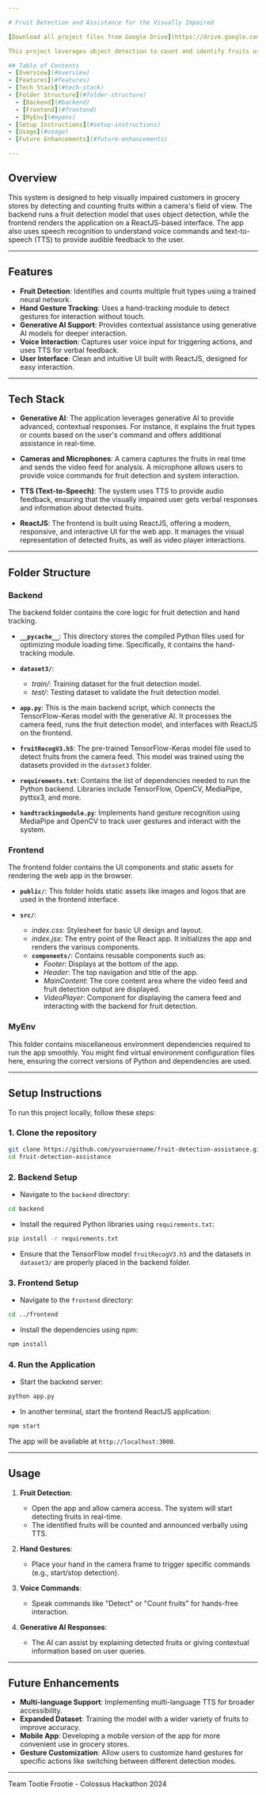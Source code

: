 ```yaml
---

# Fruit Detection and Assistance for the Visually Impaired

[Download all project files from Google Drive](https://drive.google.com/drive/folders/1A-d76iUM-7fFsvNVw66uvY0s1mMz7atz?usp=sharing) *(Due to large file sizes, the complete dataset, model, and other assets can be downloaded from this link.)*

This project leverages object detection to count and identify fruits using camera input, aimed at assisting visually impaired individuals in grocery stores. The application integrates a TensorFlow-Keras model for fruit detection, MediaPipe's hand-tracking for gesture recognition, and generative AI for providing additional assistance and instructions. The user interacts with the system via voice commands, and the app responds with text-to-speech (TTS) feedback.

## Table of Contents
- [Overview](#overview)
- [Features](#features)
- [Tech Stack](#tech-stack)
- [Folder Structure](#folder-structure)
  - [Backend](#backend)
  - [Frontend](#frontend)
  - [MyEnv](#myenv)
- [Setup Instructions](#setup-instructions)
- [Usage](#usage)
- [Future Enhancements](#future-enhancements)

---
```


## Overview

This system is designed to help visually impaired customers in grocery stores by detecting and counting fruits within a camera's field of view. The backend runs a fruit detection model that uses object detection, while the frontend renders the application on a ReactJS-based interface. The app also uses speech recognition to understand voice commands and text-to-speech (TTS) to provide audible feedback to the user.

---

## Features

- **Fruit Detection**: Identifies and counts multiple fruit types using a trained neural network.
- **Hand Gesture Tracking**: Uses a hand-tracking module to detect gestures for interaction without touch.
- **Generative AI Support**: Provides contextual assistance using generative AI models for deeper interaction.
- **Voice Interaction**: Captures user voice input for triggering actions, and uses TTS for verbal feedback.
- **User Interface**: Clean and intuitive UI built with ReactJS, designed for easy interaction.

---

## Tech Stack

- **Generative AI**: The application leverages generative AI to provide advanced, contextual responses. For instance, it explains the fruit types or counts based on the user's command and offers additional assistance in real-time.
  
- **Cameras and Microphones**: A camera captures the fruits in real time and sends the video feed for analysis. A microphone allows users to provide voice commands for fruit detection and system interaction.

- **TTS (Text-to-Speech)**: The system uses TTS to provide audio feedback, ensuring that the visually impaired user gets verbal responses and information about detected fruits.

- **ReactJS**: The frontend is built using ReactJS, offering a modern, responsive, and interactive UI for the web app. It manages the visual representation of detected fruits, as well as video player interactions.

---

## Folder Structure

### Backend
The backend folder contains the core logic for fruit detection and hand tracking. 

- **`__pycache__`**: This directory stores the compiled Python files used for optimizing module loading time. Specifically, it contains the hand-tracking module.

- **`dataset3/`**: 
  - *train/*: Training dataset for the fruit detection model.
  - *test/*: Testing dataset to validate the fruit detection model.

- **`app.py`**: This is the main backend script, which connects the TensorFlow-Keras model with the generative AI. It processes the camera feed, runs the fruit detection model, and interfaces with ReactJS on the frontend.

- **`fruitRecogV3.h5`**: The pre-trained TensorFlow-Keras model file used to detect fruits from the camera feed. This model was trained using the datasets provided in the `dataset3` folder.

- **`requirements.txt`**: Contains the list of dependencies needed to run the Python backend. Libraries include TensorFlow, OpenCV, MediaPipe, pyttsx3, and more.

- **`handtrackingmodule.py`**: Implements hand gesture recognition using MediaPipe and OpenCV to track user gestures and interact with the system.

### Frontend
The frontend folder contains the UI components and static assets for rendering the web app in the browser.

- **`public/`**: This folder holds static assets like images and logos that are used in the frontend interface.

- **`src/`**:
  - *index.css*: Stylesheet for basic UI design and layout.
  - *index.jsx*: The entry point of the React app. It initializes the app and renders the various components.
  - **`components/`**: Contains reusable components such as:
    - *Footer*: Displays at the bottom of the app.
    - *Header*: The top navigation and title of the app.
    - *MainContent*: The core content area where the video feed and fruit detection output are displayed.
    - *VideoPlayer*: Component for displaying the camera feed and interacting with the backend for fruit detection.

### MyEnv
This folder contains miscellaneous environment dependencies required to run the app smoothly. You might find virtual environment configuration files here, ensuring the correct versions of Python and dependencies are used.

---

## Setup Instructions

To run this project locally, follow these steps:

### 1. Clone the repository
```bash
git clone https://github.com/yourusername/fruit-detection-assistance.git
cd fruit-detection-assistance
```

### 2. Backend Setup
- Navigate to the `backend` directory:
```bash
cd backend
```

- Install the required Python libraries using `requirements.txt`:
```bash
pip install -r requirements.txt
```

- Ensure that the TensorFlow model `fruitRecogV3.h5` and the datasets in `dataset3/` are properly placed in the backend folder.

### 3. Frontend Setup
- Navigate to the `frontend` directory:
```bash
cd ../frontend
```

- Install the dependencies using npm:
```bash
npm install
```

### 4. Run the Application
- Start the backend server:
```bash
python app.py
```

- In another terminal, start the frontend ReactJS application:
```bash
npm start
```

The app will be available at `http://localhost:3000`.

---

## Usage

1. **Fruit Detection**: 
   - Open the app and allow camera access. The system will start detecting fruits in real-time.
   - The identified fruits will be counted and announced verbally using TTS.

2. **Hand Gestures**: 
   - Place your hand in the camera frame to trigger specific commands (e.g., start/stop detection).

3. **Voice Commands**: 
   - Speak commands like "Detect" or "Count fruits" for hands-free interaction.

4. **Generative AI Responses**:
   - The AI can assist by explaining detected fruits or giving contextual information based on user queries.

---

## Future Enhancements

- **Multi-language Support**: Implementing multi-language TTS for broader accessibility.
- **Expanded Dataset**: Training the model with a wider variety of fruits to improve accuracy.
- **Mobile App**: Developing a mobile version of the app for more convenient use in grocery stores.
- **Gesture Customization**: Allow users to customize hand gestures for specific actions like switching between different detection modes.

---

Team Tootie Frootie - Colossus Hackathon 2024
